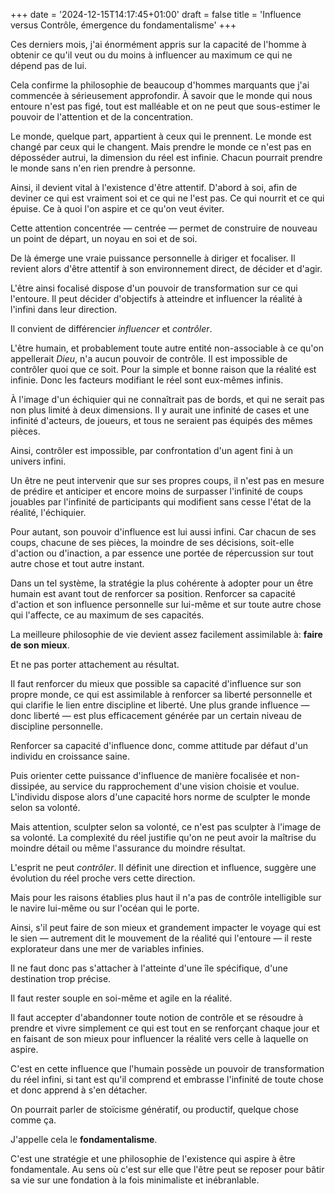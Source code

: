+++
date = '2024-12-15T14:17:45+01:00'
draft = false
title = 'Influence versus Contrôle, émergence du fondamentalisme'
+++

Ces derniers mois, j'ai énormément appris sur la capacité de l'homme à obtenir ce qu'il veut ou du moins à influencer au maximum ce qui ne dépend pas de lui.

Cela confirme la philosophie de beaucoup d'hommes marquants que j'ai commencée à sérieusement approfondir. À savoir que le monde qui nous entoure n'est pas figé, tout est malléable et on ne peut que sous-estimer le pouvoir de l'attention et de la concentration.

Le monde, quelque part, appartient à ceux qui le prennent. Le monde est changé par ceux qui le changent. Mais prendre le monde ce n'est pas en déposséder autrui, la dimension du réel est infinie. Chacun pourrait prendre le monde sans n'en rien prendre à personne.

Ainsi, il devient vital à l'existence d'être attentif. D'abord à soi, afin de deviner ce qui est vraiment soi et ce qui ne l'est pas. Ce qui nourrit et ce qui épuise. Ce à quoi l'on aspire et ce qu'on veut éviter.

Cette attention concentrée — centrée — permet de construire de nouveau un point de départ, un noyau en soi et de soi.

De là émerge une vraie puissance personnelle à diriger et focaliser. Il revient alors d'être attentif à son environnement direct, de décider et d'agir.

L'être ainsi focalisé dispose d'un pouvoir de transformation sur ce qui l'entoure. Il peut décider d'objectifs à atteindre et influencer la réalité à l'infini dans leur direction.

Il convient de différencier *influencer* et *contrôler*.

L'être humain, et probablement toute autre entité non-associable à ce qu'on appellerait *Dieu*, n'a aucun pouvoir de contrôle. Il est impossible de contrôler quoi que ce soit. Pour la simple et bonne raison que la réalité est infinie. Donc les facteurs modifiant le réel sont eux-mêmes infinis.

À l'image d'un échiquier qui ne connaîtrait pas de bords, et qui ne serait pas non plus limité à deux dimensions. Il y aurait une infinité de cases et une infinité d'acteurs, de joueurs, et tous ne seraient pas équipés des mêmes pièces.

Ainsi, contrôler est impossible, par confrontation d'un agent fini à un univers infini.

Un être ne peut intervenir que sur ses propres coups, il n'est pas en mesure de prédire et anticiper et encore moins de surpasser l'infinité de coups jouables par l'infinité de participants qui modifient sans cesse l'état de la réalité, l'échiquier.

Pour autant, son pouvoir d'influence est lui aussi infini. Car chacun de ses coups, chacune de ses pièces, la moindre de ses décisions, soit-elle d'action ou d'inaction, a par essence une portée de répercussion sur tout autre chose et tout autre instant.

Dans un tel système, la stratégie la plus cohérente à adopter pour un être humain est avant tout de renforcer sa position. Renforcer sa capacité d'action et son influence personnelle sur lui-même et sur toute autre chose qui l'affecte, ce au maximum de ses capacités.

La meilleure philosophie de vie devient assez facilement assimilable à: **faire de son mieux**.

Et ne pas porter attachement au résultat.

Il faut renforcer du mieux que possible sa capacité d'influence sur son propre monde, ce qui est assimilable à renforcer sa liberté personnelle et qui clarifie le lien entre discipline et liberté. Une plus grande influence — donc liberté — est plus efficacement générée par un certain niveau de discipline personnelle.

Renforcer sa capacité d'influence donc, comme attitude par défaut d'un individu en croissance saine.

Puis orienter cette puissance d'influence de manière focalisée et non-dissipée, au service du rapprochement d'une vision choisie et voulue. L'individu dispose alors d'une capacité hors norme de sculpter le monde selon sa volonté.

Mais attention, sculpter selon sa volonté, ce n'est pas sculpter à l'image de sa volonté. La complexité du réel justifie qu'on ne peut avoir la maîtrise du moindre détail ou même l'assurance du moindre résultat.

L'esprit ne peut *contrôler*. Il définit une direction et influence, suggère une évolution du réel proche vers cette direction.

Mais pour les raisons établies plus haut il n'a pas de contrôle intelligible sur le navire lui-même ou sur l'océan qui le porte.

Ainsi, s'il peut faire de son mieux et grandement impacter le voyage qui est le sien — autrement dit le mouvement de la réalité qui l'entoure — il reste explorateur dans une mer de variables infinies.

Il ne faut donc pas s'attacher à l'atteinte d'une île spécifique, d'une destination trop précise.

Il faut rester souple en soi-même et agile en la réalité.

Il faut accepter d'abandonner toute notion de contrôle et se résoudre à prendre et vivre simplement ce qui est tout en se renforçant chaque jour et en faisant de son mieux pour influencer la réalité vers celle à laquelle on aspire.

C'est en cette influence que l'humain possède un pouvoir de transformation du réel infini, si tant est qu'il comprend et embrasse l'infinité de toute chose et donc apprend à s'en détacher.

On pourrait parler de stoïcisme génératif, ou productif, quelque chose comme ça.

J'appelle cela le **fondamentalisme**.

C'est une stratégie et une philosophie de l'existence qui aspire à être fondamentale. Au sens où c'est sur elle que l'être peut se reposer pour bâtir sa vie sur une fondation à la fois minimaliste et inébranlable.
